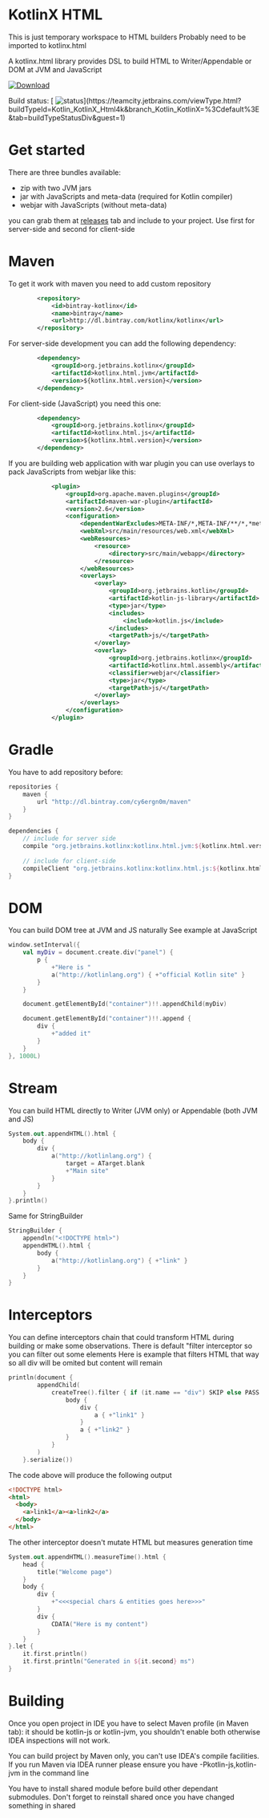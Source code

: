 # KotlinX HTML
This is just temporary workspace to HTML builders
Probably need to be imported to kotlinx.html

A kotlinx.html library provides DSL to build HTML to Writer/Appendable or DOM at JVM and JavaScript

[ ![Download](https://api.bintray.com/packages/kotlinx/kotlinx/kotlinx.html/images/download.svg) ](https://bintray.com/kotlinx/kotlinx/kotlinx.html/_latestVersion)

Build status: [ ![status](http://teamcity.jetbrains.com/app/rest/builds/buildType:(id:Kotlin_KotlinX_Html4k)/statusIcon)](https://teamcity.jetbrains.com/viewType.html?buildTypeId=Kotlin_KotlinX_Html4k&branch_Kotlin_KotlinX=%3Cdefault%3E&tab=buildTypeStatusDiv&guest=1)

# Get started

There are three bundles available: 
- zip with two JVM jars
- jar with JavaScripts and meta-data (required for Kotlin compiler)
- webjar with JavaScripts (without meta-data)

you can grab them at [releases](https://github.com/cy6erGn0m/html4k/releases) tab and include to your project. Use first
for server-side and second for client-side

# Maven

To get it work with maven you need to add custom repository

```xml
		<repository>
            <id>bintray-kotlinx</id>
            <name>bintray</name>
            <url>http://dl.bintray.com/kotlinx/kotlinx</url>
        </repository>
```

For server-side development you can add the following dependency:

```xml
		<dependency>
            <groupId>org.jetbrains.kotlinx</groupId>
            <artifactId>kotlinx.html.jvm</artifactId>
            <version>${kotlinx.html.version}</version>
        </dependency>
```

For client-side (JavaScript) you need this one:

```xml
		<dependency>
            <groupId>org.jetbrains.kotlinx</groupId>
            <artifactId>kotlinx.html.js</artifactId>
            <version>${kotlinx.html.version}</version>
        </dependency>
```

If you are building web application with war plugin you can use overlays to pack JavaScripts from webjar like this:

```xml
			<plugin>
                <groupId>org.apache.maven.plugins</groupId>
                <artifactId>maven-war-plugin</artifactId>
                <version>2.6</version>
                <configuration>
                    <dependentWarExcludes>META-INF/*,META-INF/**/*,*meta.js,**/*class</dependentWarExcludes>
                    <webXml>src/main/resources/web.xml</webXml>
                    <webResources>
                        <resource>
                            <directory>src/main/webapp</directory>
                        </resource>
                    </webResources>
                    <overlays>
                        <overlay>
                            <groupId>org.jetbrains.kotlin</groupId>
                            <artifactId>kotlin-js-library</artifactId>
                            <type>jar</type>
                            <includes>
                                <include>kotlin.js</include>
                            </includes>
                            <targetPath>js/</targetPath>
                        </overlay>
                        <overlay>
                            <groupId>org.jetbrains.kotlinx</groupId>
                            <artifactId>kotlinx.html.assembly</artifactId>
                            <classifier>webjar</classifier>
                            <type>jar</type>
                            <targetPath>js/</targetPath>
                        </overlay>
                    </overlays>
                </configuration>
            </plugin>
```

# Gradle

You have to add repository before:
```groovy
repositories {
    maven {
        url "http://dl.bintray.com/cy6ergn0m/maven"
    }
}

dependencies {
    // include for server side
	compile "org.jetbrains.kotlinx:kotlinx.html.jvm:${kotlinx.html.version}"
	
	// include for client-side
	compileClient "org.jetbrains.kotlinx:kotlinx.html.js:${kotlinx.html.version}"
}
```

# DOM
You can build DOM tree at JVM and JS naturally
See example at JavaScript

```kotlin
window.setInterval({
    val myDiv = document.create.div("panel") {
        p { 
            +"Here is "
            a("http://kotlinlang.org") { +"official Kotlin site" } 
        }
    }

    document.getElementById("container")!!.appendChild(myDiv)

    document.getElementById("container")!!.append {
        div {
            +"added it"
        }
    }
}, 1000L)
```

# Stream
You can build HTML directly to Writer (JVM only) or Appendable (both JVM and JS)

```kotlin
System.out.appendHTML().html {
	body {
		div {
			a("http://kotlinlang.org") {
				target = ATarget.blank
				+"Main site"
			}
		}
	}
}.println()
```

Same for StringBuilder
```kotlin
StringBuilder {
    appendln("<!DOCTYPE html>")
    appendHTML().html {
        body {
            a("http://kotlinlang.org") { +"link" }
        }
    }
}
```

# Interceptors
You can define interceptors chain that could transform HTML during building or make some observations.
There is default "filter interceptor so you can filter out some elements
Here is example that filters HTML that way so all div will be omited but content will remain

```kotlin
println(document {
		appendChild(
			createTree().filter { if (it.name == "div") SKIP else PASS  }.html {
				body {
					div {
						a { +"link1" }
					}
					a { +"link2" }
				}
			}
		)
	}.serialize())
```

The code above will produce the following output

```html
<!DOCTYPE html>
<html>
  <body>
    <a>link1</a><a>link2</a>
  </body>
</html>
```
The other interceptor doesn't mutate HTML but measures generation time

```kotlin
System.out.appendHTML().measureTime().html {
	head {
		title("Welcome page")
	}
	body {
		div {
			+"<<<special chars & entities goes here>>>"
		}
		div {
			CDATA("Here is my content")
		}
	}
}.let {
	it.first.println()
	it.first.println("Generated in ${it.second} ms")
}
```

# Building

Once you open project in IDE you have to select Maven profile (in Maven tab): it should be kotlin-js or kotlin-jvm, you shouldn't enable both otherwise IDEA inspections will not work.

You can build project by Maven only, you can't use IDEA's compile facilities. If you run Maven via IDEA runner please ensure you have -Pkotlin-js,kotlin-jvm in the command line

You have to install shared module before build other dependant submodules. Don't forget to reinstall shared once you have changed something in shared
